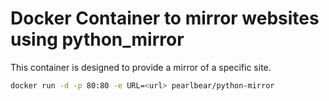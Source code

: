 # Docker Container to mirror websites using python_mirror

This container is designed to provide a mirror of a specific site.

```bash
docker run -d -p 80:80 -e URL=<url> pearlbear/python-mirror
```
